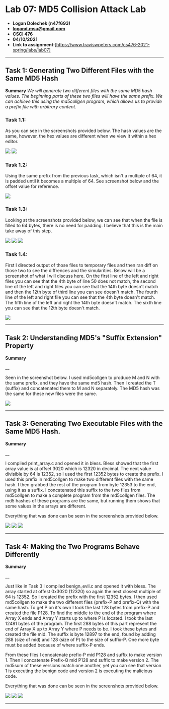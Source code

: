 # Lab 07: MD5 Collision Attack Lab
- **Logan Dolechek (n47f693)**
- **logand.msu@gmail.com**
- **CSCI 476**
- **04/10/2021**
- **Link to assignment:**[https://www.traviswpeters.com/cs476-2021-spring/labs/lab07]
---

## Task 1: Generating Two Different Files with the Same MD5 Hash

**Summary**
_We will generate two different files with the same MD5 hash values. The beginning parts of these two files will have the same prefix. We can achieve this using the md5collgen program, which allows us to provide a prefix file with arbitrary content._

### Task 1.1: 

As you can see in the screenshots provided below. The hash values are the same, however, the hex values are different when we view it within a hex editor. 

<img src=https://github.com/Dolechek/csci-476-594-spring2021-private/blob/main/lab07/Task1.1-1.png>
<img src=https://github.com/Dolechek/csci-476-594-spring2021-private/blob/main/lab07/Task1.1-2.png>

### Task 1.2:

Using the same prefix from the previous task, which isn't a multiple of 64, it is padded until it becomes a multiple of 64. See screenshot below and the offset value for reference. 

<img src=https://github.com/Dolechek/csci-476-594-spring2021-private/blob/main/lab07/Task1.2.png>

### Task 1.3:

Looking at the screenshots provided below, we can see that when the file is filled to 64 bytes, there is no need for padding. I believe that this is the main take away of this step.

<img src=https://github.com/Dolechek/csci-476-594-spring2021-private/blob/main/lab07/Task1.3-1.png>
<img src=https://github.com/Dolechek/csci-476-594-spring2021-private/blob/main/lab07/Task1.3-2.png>
<img src=https://github.com/Dolechek/csci-476-594-spring2021-private/blob/main/lab07/Task1.3-3.png>

### Task 1.4:

First I directed output of those files to temporary files and then ran diff on those two to see the diffrences and the simularities. Below will be a screenshot of what I will discuss here. On the first line of the left and right files you can see that the 4th byte of line 50 does not match, the second line of the left and right files you can see that the 14th byte doesn't match and then the 12th byte of third line you can see doesn't match. The fourth line of the left and right file you can see that the 4th byte doesn't match. The fifth line of the left and right the 14th byte doesn't match. The sixth line you can see that the 12th byte doesn't match.

<img src=https://github.com/Dolechek/csci-476-594-spring2021-private/blob/main/lab07/Task1.4-1.png>

---

## Task 2: Understanding MD5's "Suffix Extension" Property

**Summary**

__

Seen in the screenshot below. I used md5collgen to produce M and N with the same prefix, and they have the same md5 hash. Then I created the T (suffix) and concatenated them to M and N separately. The MD5 hash was the same for these new files were the same. 

<img src=https://github.com/Dolechek/csci-476-594-spring2021-private/blob/main/lab07/Task2.png>

---

## Task 3: Generating Two Executable Files with the Same MD5 Hash.

**Summary**

__

I compiled print_array.c and opened it in bless. Bless showed that the first array value is at offset 3020 which is 12320 in decimal. The next value divisible by 64 is 12352, so I used the first 12352 bytes to create the prefix. I used this prefix in md5collgen to make two different files with the same hash. I then grabbed the rest of the program from byte 12353 to the end, using it as a suffix. I concatenated this suffix to the two files from md5collgen to make a complete program from the md5collgen files. The md5 hashes of these programs are the same, but running them shows that some values in the arrays are different. 

Everything that was done can be seen in the screenshots provided below.

<img src=https://github.com/Dolechek/csci-476-594-spring2021-private/blob/main/lab07/Task3-1.png>
<img src=https://github.com/Dolechek/csci-476-594-spring2021-private/blob/main/lab07/Task3-2.png>
<img src=https://github.com/Dolechek/csci-476-594-spring2021-private/blob/main/lab07/Task3-3.png>

---

## Task 4: Making the Two Programs Behave Differently

**Summary**

__

Just like in Task 3 I compiled benign_evil.c and opened it with bless. The array started at offest 0x3020 (12320) so again the next closest multiple of 64 is 12352. So I created the prefix with the first 12352 bytes. I then used md5collgen to make the two different files (prefix-P and prefix-Q) with the same hash. To get P on it's own I took the last 128 bytes from prefix-P and created the file P128. To find the middle to the end of the program where Array X ends and Array Y starts up to where P is located. I took the last 12481 bytes of the program. The first 288 bytes of this part represent the end of Array X up to Array Y where P needs to be. I took these bytes and created the file mid. The suffix is byte 12897 to the end, found by adding 288 (size of mid) and 128 (size of P) to the size of suffix-P. One more byte must be added because of where suffix-P ends. 

From these files I concatenate prefix-P mid P128 and suffix to make version 1. Then I concatenate Prefix-Q mid P128 and suffix to make version 2. The md5sum of these versions match one another, yet you can see that version 1 is executing the benign code and version 2 is executing the malicious code.

Everything that was done can be seen in the screenshots provided below.

<img src=https://github.com/Dolechek/csci-476-594-spring2021-private/blob/main/lab07/Task4-1.png>
<img src=https://github.com/Dolechek/csci-476-594-spring2021-private/blob/main/lab07/Task4-2.png>
<img src=https://github.com/Dolechek/csci-476-594-spring2021-private/blob/main/lab07/Task4-3.png>

---
